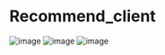 # Recommend_client

![image](https://github.com/Tipharodr/Recommend_client/raw/master/simplepicture/main.png)
![image](https://github.com/Tipharodr/Recommend_client/raw/master/simplepicture/login.png)
![image](https://github.com/Tipharodr/Recommend_client/raw/master/simplepicture/setting.png)
